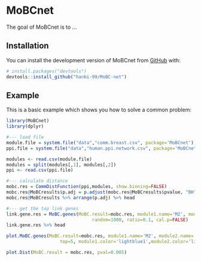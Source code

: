 
# MoBCnet

<!-- badges: start -->
<!-- badges: end -->

The goal of MoBCnet is to ...

## Installation

You can install the development version of MoBCnet from [GitHub](https://github.com/) with:

``` r
# install.packages("devtools")
devtools::install_github("hanbi-99/MoBC-net")
```

## Example

This is a basic example which shows you how to solve a common problem:

``` r
library(MoBCnet)
library(dplyr)

#--- load file
module.file = system.file("data","comm.breast.csv", package='MoBCnet')
ppi.file = system.file("data","human.ppi.network.csv", package='MoBCnet')

modules <- read.csv(module.file)
modules = split(modules[,1], modules[,2])
ppi <- read.csv(ppi.file)

#--- calculate distance
mobc.res = CommDistFunction(ppi,modules, show.binning=FALSE)
mobc.res@MoBCresults$p.adj = p.adjust(mobc.res@MoBCresults$pvalue, "BH")
mobc.res@MoBCresults %>% arrange(p.adj) %>% head

#--- get the top link genes
link.gene.res = MoBC.genes(MoBC.result=mobc.res, module1.name='M2', module2.name="M3",
                                random=1000, ratio=0.1, cal.p=FALSE)
link.gene.res %>% head

plot.MoBC.genes(MoBC.result=mobc.res, module1.name='M2', module2.name='M3', 
                    top=5, module1.color='lightblue1',module2.color='lightpink')

plot.Dist(MoBC.result = mobc.res, pval=0.005)


```


